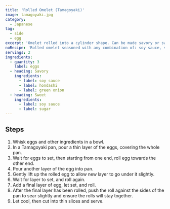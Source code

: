 ```yaml
---
title: 'Rolled Omelet (Tamagoyaki)'
image: tamagoyaki.jpg
category:
  - Japanese
tag:
  - side
  - egg
excerpt: 'Omelet rolled into a cylinder shape. Can be made savory or sweet.'
noRecipe: 'Rolled omelet seasoned with any combination of: soy sauce, sugar, mirin, dashi, green onions, other finely chopped vegetables.'
servings: 2
ingredients:
  - quantity: 3
    label: eggs
  - heading: Savory
    ingredients:
      - label: soy sauce
      - label: hondashi
      - label: green onion
  - heading: Sweet
    ingredients:
      - label: soy sauce
      - label: sugar
---
```


## Steps

1. Whisk eggs and other ingredients in a bowl.
2. In a Tamagoyaki pan, pour a thin layer of the eggs, covering the whole pan.
3. Wait for eggs to set, then starting from one end, roll egg towards the other end.
4. Pour another layer of the egg into pan.
5. Gently lift up the rolled egg to allow new layer to go under it slightly.
6. Wait for layer to set, and roll again.
7. Add a final layer of egg, let set, and roll.
8. After the final layer has been rolled, push the roll against the sides of the pan to sear slightly and ensure the rolls will stay together.
9. Let cool, then cut into thin slices and serve.
